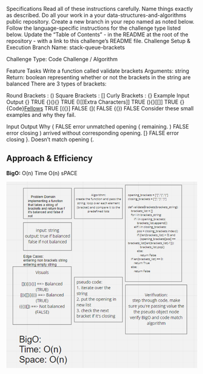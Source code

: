 Specifications
Read all of these instructions carefully.
Name things exactly as described.
Do all your work in a your data-structures-and-algorithms public repository.
Create a new branch in your repo named as noted below.
Follow the language-specific instructions for the challenge type listed below.
Update the “Table of Contents” - in the README at the root of the repository - with a link to this challenge’s README file.
Challenge Setup & Execution
Branch Name: stack-queue-brackets

Challenge Type: Code Challenge / Algorithm

Feature Tasks
Write a function called validate brackets
Arguments: string
Return: boolean
representing whether or not the brackets in the string are balanced
There are 3 types of brackets:

Round Brackets : ()
Square Brackets : []
Curly Brackets : {}
Example
Input	Output
{}	TRUE
{}(){}	TRUE
()[[Extra Characters]]	TRUE
(){}[[]]	TRUE
{}{Code}[Fellows](())	TRUE
[({}]	FALSE
(](	FALSE
{(})	FALSE
Consider these small examples and why they fail.

Input	Output	Why
{	FALSE	error unmatched opening { remaining.
)	FALSE	error closing ) arrived without corresponding opening.
[}	FALSE	error closing }. Doesn’t match opening (.

## Approach & Efficiency
**BigO:**
O(n) Time
O(n) sPACE

![WhiteBoard](https://github.com/feras98nawafleh/data-structures-and-algorithms/blob/main/python/code_challenges/stack_queue_brackets/WhiteBoard.PNG)
